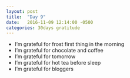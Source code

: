 ```yaml
---
layout: post
title:  "Day 9"
date:   2016-11-09 12:14:00 -0500
categories: 30days gratitude
---
```

* I’m grateful for frost first thing in the morning
* I’m grateful for chocolate and coffee
* I’m grateful for tomorrow
* I’m grateful for hot tea before sleep
* I’m grateful for bloggers